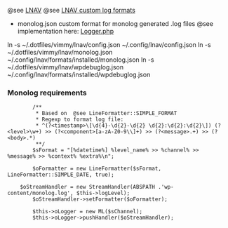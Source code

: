 @see [LNAV](https://github.com/tstack/lnav/)
@see [LNAV custom log formats](https://docs.lnav.org/en/latest/formats.html)

- monolog.json
custom format for monolog generated .log files 
@see implementation here: [Logger.php](https://bitbucket.org/vareseweb/v2media_paywall/raw/e608dd0325aee94d119a6c3440d2c4e8c9a0e641/backend/classes/src/V2mPaywall/Logger.php)

ln -s ~/.dotfiles/vimmy/lnav/config.json ~/.config/lnav/config.json
ln -s ~/.dotfiles/vimmy/lnav/monolog.json ~/.config/lnav/formats/installed/monolog.json
ln -s ~/.dotfiles/vimmy/lnav/wpdebuglog.json ~/.config/lnav/formats/installed/wpdebuglog.json


### Monolog requirements
```
		/**
		 * Based on  @see LineFormatter::SIMPLE_FORMAT
		 * Regexp to format log file:
		 * ^(?<timestamp>\[\d{4}-\d{2}-\d{2} \d{2}:\d{2}:\d{2}\]) (?<level>\w+) >> (?<component>[a-zA-Z0-9\\]+) >> (?<message>.+) >> (?<body>.*)
		 **/
		$sFormat = "[%datetime%] %level_name% >> %channel% >> %message% >> %context% %extra%\n";

		$oFormatter = new LineFormatter($sFormat, LineFormatter::SIMPLE_DATE, true);

    $oStreamHandler = new StreamHandler(ABSPATH .'wp-content/monolog.log', $this->logLevel);
 		$oStreamHandler->setFormatter($oFormatter);

		$this->oLogger = new ML($sChannel);
		$this->oLogger->pushHandler($oStreamHandler);
```
